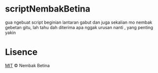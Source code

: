# scriptNembakBetina
gua ngebuat script beginian lantaran gabut dan juga sekalian mo nembak gebetan gitu, lah tahu dah 
diterima apa nggak urusan nanti , yang penting yakin 

 # Lisence
[MIT](LICENSE) © Nembak Betina

